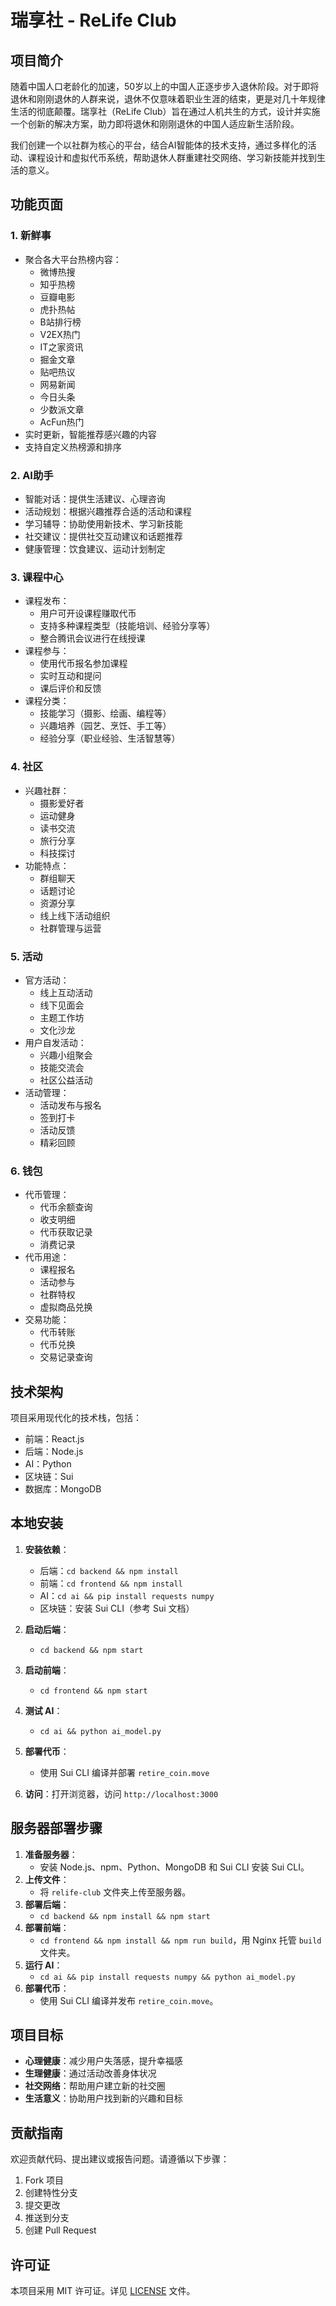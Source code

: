 # 瑞享社 - ReLife Club

## 项目简介

随着中国人口老龄化的加速，50岁以上的中国人正逐步步入退休阶段。对于即将退休和刚刚退休的人群来说，退休不仅意味着职业生涯的结束，更是对几十年规律生活的彻底颠覆。瑞享社（ReLife Club）旨在通过人机共生的方式，设计并实施一个创新的解决方案，助力即将退休和刚刚退休的中国人适应新生活阶段。

我们创建一个以社群为核心的平台，结合AI智能体的技术支持，通过多样化的活动、课程设计和虚拟代币系统，帮助退休人群重建社交网络、学习新技能并找到生活的意义。

## 功能页面

### 1. 新鲜事
- 聚合各大平台热榜内容：
  - 微博热搜
  - 知乎热榜
  - 豆瓣电影
  - 虎扑热帖
  - B站排行榜
  - V2EX热门
  - IT之家资讯
  - 掘金文章
  - 贴吧热议
  - 网易新闻
  - 今日头条
  - 少数派文章
  - AcFun热门
- 实时更新，智能推荐感兴趣的内容
- 支持自定义热榜源和排序

### 2. AI助手
- 智能对话：提供生活建议、心理咨询
- 活动规划：根据兴趣推荐合适的活动和课程
- 学习辅导：协助使用新技术、学习新技能
- 社交建议：提供社交互动建议和话题推荐
- 健康管理：饮食建议、运动计划制定

### 3. 课程中心
- 课程发布：
  - 用户可开设课程赚取代币
  - 支持多种课程类型（技能培训、经验分享等）
  - 整合腾讯会议进行在线授课
- 课程参与：
  - 使用代币报名参加课程
  - 实时互动和提问
  - 课后评价和反馈
- 课程分类：
  - 技能学习（摄影、绘画、编程等）
  - 兴趣培养（园艺、烹饪、手工等）
  - 经验分享（职业经验、生活智慧等）

### 4. 社区
- 兴趣社群：
  - 摄影爱好者
  - 运动健身
  - 读书交流
  - 旅行分享
  - 科技探讨
- 功能特点：
  - 群组聊天
  - 话题讨论
  - 资源分享
  - 线上线下活动组织
  - 社群管理与运营

### 5. 活动
- 官方活动：
  - 线上互动活动
  - 线下见面会
  - 主题工作坊
  - 文化沙龙
- 用户自发活动：
  - 兴趣小组聚会
  - 技能交流会
  - 社区公益活动
- 活动管理：
  - 活动发布与报名
  - 签到打卡
  - 活动反馈
  - 精彩回顾

### 6. 钱包
- 代币管理：
  - 代币余额查询
  - 收支明细
  - 代币获取记录
  - 消费记录
- 代币用途：
  - 课程报名
  - 活动参与
  - 社群特权
  - 虚拟商品兑换
- 交易功能：
  - 代币转账
  - 代币兑换
  - 交易记录查询

## 技术架构

项目采用现代化的技术栈，包括：

- 前端：React.js
- 后端：Node.js
- AI：Python
- 区块链：Sui
- 数据库：MongoDB

## 本地安装

1. **安装依赖**：
   - 后端：`cd backend && npm install`
   - 前端：`cd frontend && npm install`
   - AI：`cd ai && pip install requests numpy`
   - 区块链：安装 Sui CLI（参考 Sui 文档）

2. **启动后端**：
   - `cd backend && npm start`

3. **启动前端**：
   - `cd frontend && npm start`

4. **测试 AI**：
   - `cd ai && python ai_model.py`

5. **部署代币**：
   - 使用 Sui CLI 编译并部署 `retire_coin.move`

6. **访问**：打开浏览器，访问 `http://localhost:3000`

## 服务器部署步骤

1. **准备服务器**：
   - 安装 Node.js、npm、Python、MongoDB 和 Sui CLI 安装 Sui CLI。
2. **上传文件**：
   - 将 `relife-club` 文件夹上传至服务器。
3. **部署后端**：
   - `cd backend && npm install && npm start`
4. **部署前端**：
   - `cd frontend && npm install && npm run build`，用 Nginx 托管 `build` 文件夹。
5. **运行 AI**：
   - `cd ai && pip install requests numpy && python ai_model.py`
6. **部署代币**：
   - 使用 Sui CLI 编译并发布 `retire_coin.move`。

## 项目目标

- **心理健康**：减少用户失落感，提升幸福感
- **生理健康**：通过活动改善身体状况
- **社交网络**：帮助用户建立新的社交圈
- **生活意义**：协助用户找到新的兴趣和目标

## 贡献指南

欢迎贡献代码、提出建议或报告问题。请遵循以下步骤：

1. Fork 项目
2. 创建特性分支
3. 提交更改
4. 推送到分支
5. 创建 Pull Request

## 许可证

本项目采用 MIT 许可证。详见 [LICENSE](LICENSE) 文件。 